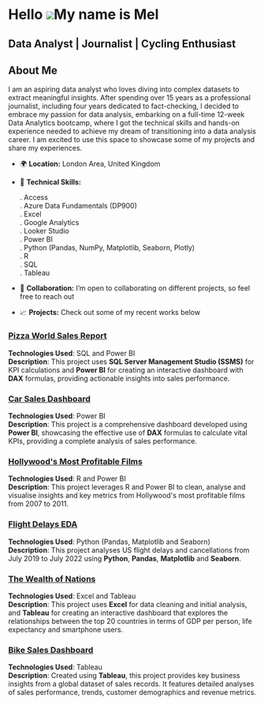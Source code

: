 Hello ![](https://user-images.githubusercontent.com/18350557/176309783-0785949b-9127-417c-8b55-ab5a4333674e.gif)My name is Mel
===========================================================================================================================

Data Analyst | Journalist | Cycling Enthusiast 
----------------------------------------------

## About Me  

I am an aspiring data analyst who loves diving into complex datasets to extract meaningful insights. After spending over 15 years as a professional journalist, including four years dedicated to fact-checking, I decided to embrace my passion for data analysis, embarking on a full-time 12-week Data Analytics bootcamp, where I got the technical skills and hands-on experience needed to achieve my dream of transitioning into a data analysis career. I am excited to use this space to showcase some of my projects and share my experiences.

* 🌍 **Location:** London Area, United Kingdom

* 🧠 **Technical Skills:**
  
  . Access  
  . Azure Data Fundamentals (DP900)  
  . Excel  
  . Google Analytics  
  . Looker Studio  
  . Power BI  
  . Python (Pandas, NumPy, Matplotlib, Seaborn, Plotly)  
  . R  
  . SQL  
  . Tableau  

* 🤝 **Collaboration:** I’m open to collaborating on different projects, so feel free to reach out

* 📈 **Projects:** Check out some of my recent works below

###  [**Pizza World Sales Report**](https://github.com/datamachia/pizzaworld) 

**Technologies Used**: SQL and Power BI  
**Description**: This project uses **SQL Server Management Studio (SSMS)** for KPI calculations and **Power BI** for creating an interactive dashboard with **DAX** formulas, providing actionable insights into sales performance. 

### [**Car Sales Dashboard**](https://github.com/datamachia/carsalesdashboard)

**Technologies Used**: Power BI  
**Description**: This project is a comprehensive dashboard developed using **Power BI**, showcasing the effective use of **DAX** formulas to calculate vital KPIs, providing a complete analysis of sales performance. 

### [**Hollywood's Most Profitable Films**](https://github.com/datamachia/mostprofitablefilms)

**Technologies Used**: R and Power BI  
**Description**: This project leverages R and Power BI to clean, analyse and visualise insights and key metrics from Hollywood's most profitable films from 2007 to 2011. 

### [**Flight Delays EDA**](https://github.com/datamachia/flightdelayseda)

**Technologies Used**: Python (Pandas, Matplotlib and Seaborn)  
**Description**: This project analyses US flight delays and cancellations from July 2019 to July 2022 using **Python**, **Pandas**, **Matplotlib** and **Seaborn**. 

### [**The Wealth of Nations**](https://github.com/datamachia/thewealthofnations)

**Technologies Used**: Excel and Tableau  
**Description**: This project uses **Excel** for data cleaning and initial analysis, and **Tableau** for creating an interactive dashboard that explores the relationships between the top 20 countries in terms of GDP per person, life expectancy and smartphone users. 

### [**Bike Sales Dashboard**](https://github.com/datamachia/bikesalesdashboard)

**Technologies Used**: Tableau  
**Description**: Created using **Tableau**, this project provides key business insights from a global dataset of sales records. It features detailed analyses of sales performance, trends, customer demographics and revenue metrics.

